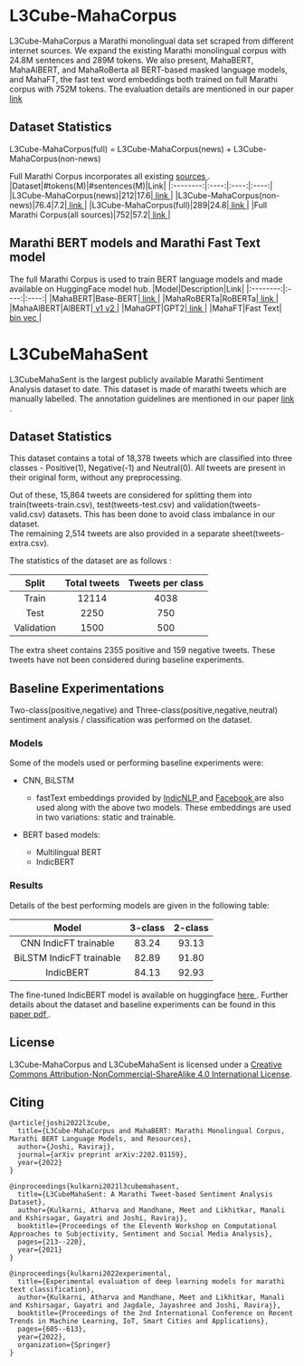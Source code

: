 # L3Cube-MahaCorpus
L3Cube-MahaCorpus a Marathi monolingual data set scraped from different internet sources. We expand the existing Marathi monolingual corpus with 24.8M sentences and 289M tokens.
We also present, MahaBERT, MahaAlBERT, and MahaRoBerta all BERT-based masked language models, and MahaFT, the fast text word embeddings both trained on full Marathi corpus with 752M tokens. 
The evaluation details are mentioned in our paper <a href='https://arxiv.org/abs/2202.01159'> link </a>
## Dataset Statistics
L3Cube-MahaCorpus(full) = L3Cube-MahaCorpus(news) + L3Cube-MahaCorpus(non-news)

Full Marathi Corpus incorporates all existing <a href='https://github.com/AI4Bharat/indicnlp_corpus'> sources </a>.
|Dataset|#tokens(M)|#sentences(M)|Link|
|:--------:|:----:|:----:|:----:|
|L3Cube-MahaCorpus(news)|212|17.6|<a href='https://drive.google.com/file/d/1gLI38-YdvapattwxC3z46Fgzif7j8_Ji/view?usp=sharing'> link </a>|
|L3Cube-MahaCorpus(non-news)|76.4|7.2|<a href='https://drive.google.com/file/d/1KHHJByCFwJxMJaGkO3FjIQbkLbc7rHAQ/view?usp=sharing'> link </a>|
|L3Cube-MahaCorpus(full)|289|24.8|<a href='https://drive.google.com/file/d/1sHIIq7C-WA6nSQaoVr4uL6pas8MVNmAr/view?usp=sharing'> link </a>|
|Full Marathi Corpus(all sources)|752|57.2|<a href='https://drive.google.com/file/d/1UjZ-X2S77AQyCkHqw2mFXRWYf9WOZS0m/view?usp=sharing'> link </a>|

## Marathi BERT models and Marathi Fast Text model
The full Marathi Corpus is used to train BERT language models and made available on HuggingFace model hub.
|Model|Description|Link|
|:--------:|:----:|:----:|
|MahaBERT|Base-BERT|<a href='https://huggingface.co/l3cube-pune/marathi-bert'> link </a>|
|MahaRoBERTa|RoBERTa|<a href='https://huggingface.co/l3cube-pune/marathi-roberta'> link </a>|
|MahaAlBERT|AlBERT|<a href='https://huggingface.co/l3cube-pune/marathi-albert'> v1 </a> <a href='https://huggingface.co/l3cube-pune/marathi-albert-v2'> v2 </a>|
|MahaGPT|GPT2|<a href='https://huggingface.co/l3cube-pune/marathi-gpt'> link </a>|
|MahaFT|Fast Text|<a href='https://drive.google.com/file/d/1xuQPMUIFvjgQranChgJ3alHXMJVeCVz0/view?usp=sharing'> bin </a> <a href='https://drive.google.com/file/d/1-2rCOsgxKgTigonta4FvA4WBWIaXVX73/view?usp=sharing'> vec </a>|

# L3CubeMahaSent

L3CubeMahaSent is the largest publicly available Marathi Sentiment Analysis dataset to date. This dataset is made of marathi tweets which are manually labelled. The annotation guidelines are mentioned in our paper <a href='https://arxiv.org/abs/2103.11408'> link </a>.

## Dataset Statistics

This dataset contains a total of 18,378 tweets which are classified into three classes - Positive(1), Negative(-1) and Neutral(0).
All tweets are present in their original form, without any preprocessing.

Out of these, 15,864 tweets are considered for splitting them into train(tweets-train.csv), test(tweets-test.csv) and validation(tweets-valid.csv) datasets. This has been done to avoid class imbalance in our dataset. <br>
The remaining 2,514 tweets are also provided in a separate sheet(tweets-extra.csv).<br>

The statistics of the dataset are as follows : 

|Split|Total tweets|Tweets per class|
|:--------:|:----:|:----:|
|Train|12114|4038|
|Test|2250|750|
|Validation|1500|500|

The extra sheet contains 2355 positive and 159 negative tweets. These tweets have not been considered during baseline experiments.

## Baseline Experimentations

Two-class(positive,negative) and Three-class(positive,negative,neutral) sentiment analysis / classification was performed on the dataset.

### Models

Some of the models used or performing baseline experiments were:

- CNN, BiLSTM
  - fastText embeddings provided by <a href='https://github.com/AI4Bharat/indicnlp_corpus'> IndicNLP </a> and <a href='https://fasttext.cc/docs/en/crawl-vectors.html'> Facebook </a> are also used along with the above two models. These embeddings are used in two variations: static and trainable.

- BERT based models:
  - Multilingual BERT
  - IndicBERT

### Results

Details of the best performing models are given in the following table:

|Model|3-class|2-class|
|:--------:|:----:|:----:|
|CNN IndicFT trainable|83.24|93.13|
|BiLSTM IndicFT trainable|82.89|91.80|
|IndicBERT|84.13|92.93|

The fine-tuned IndicBERT model is available on huggingface <a href='https://huggingface.co/l3cube-pune/MarathiSentiment'> here </a>.
Further details about the dataset and baseline experiments can be found in this <a href='https://arxiv.org/abs/2103.11408'> paper </a> <a href='https://arxiv.org/pdf/2103.11408.pdf'> pdf </a>.

## License

L3Cube-MahaCorpus and L3CubeMahaSent is licensed under a <a rel="license" href="http://creativecommons.org/licenses/by-nc-sa/4.0/">Creative Commons Attribution-NonCommercial-ShareAlike 4.0 International License</a>.

## Citing
```
@article{joshi2022l3cube,
  title={L3Cube-MahaCorpus and MahaBERT: Marathi Monolingual Corpus, Marathi BERT Language Models, and Resources},
  author={Joshi, Raviraj},
  journal={arXiv preprint arXiv:2202.01159},
  year={2022}
}
```

```
@inproceedings{kulkarni2021l3cubemahasent,
  title={L3CubeMahaSent: A Marathi Tweet-based Sentiment Analysis Dataset},
  author={Kulkarni, Atharva and Mandhane, Meet and Likhitkar, Manali and Kshirsagar, Gayatri and Joshi, Raviraj},
  booktitle={Proceedings of the Eleventh Workshop on Computational Approaches to Subjectivity, Sentiment and Social Media Analysis},
  pages={213--220},
  year={2021}
}
```
```
@inproceedings{kulkarni2022experimental,
  title={Experimental evaluation of deep learning models for marathi text classification},
  author={Kulkarni, Atharva and Mandhane, Meet and Likhitkar, Manali and Kshirsagar, Gayatri and Jagdale, Jayashree and Joshi, Raviraj},
  booktitle={Proceedings of the 2nd International Conference on Recent Trends in Machine Learning, IoT, Smart Cities and Applications},
  pages={605--613},
  year={2022},
  organization={Springer}
}
```
